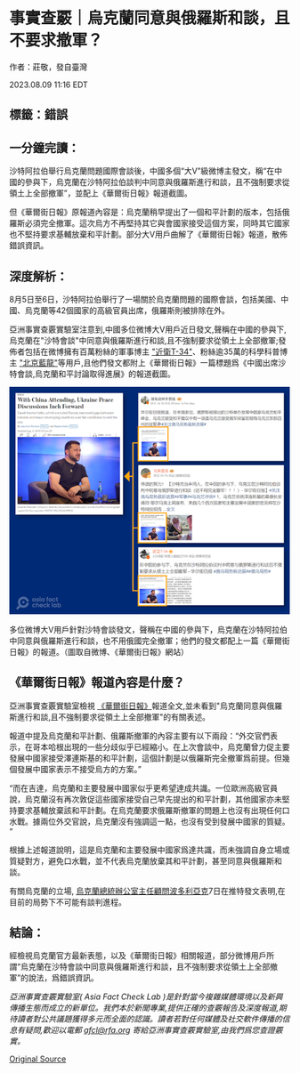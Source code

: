 # 事實查覈｜烏克蘭同意與俄羅斯和談，且不要求撤軍？

作者：莊敬，發自臺灣

2023.08.09 11:16 EDT

## 標籤：錯誤

## 一分鐘完讀：

沙特阿拉伯舉行烏克蘭問題國際會談後，中國多個“大V”級微博主發文，稱“在中國的參與下，烏克蘭在沙特阿拉伯談判中同意與俄羅斯進行和談，且不強制要求從領土上全部撤軍”，並配上《華爾街日報》報道截圖。

但《華爾街日報》原報道內容是：烏克蘭稍早提出了一個和平計劃的版本，包括俄羅斯必須完全撤軍。這次烏方不再堅持其它與會國家接受這個方案，同時其它國家也不堅持要求基輔放棄和平計劃。部分大V用戶曲解了《華爾街日報》報道，散佈錯誤資訊。

## 深度解析：

8月5日至6日，沙特阿拉伯舉行了一場關於烏克蘭問題的國際會談，包括美國、中國、烏克蘭等42個國家的高級官員出席，俄羅斯則被排除在外。

亞洲事實查覈實驗室注意到,中國多位微博大V用戶近日發文,聲稱在中國的參與下,烏克蘭在"沙特會談"中同意與俄羅斯進行和談,且不強制要求從領土上全部撤軍;發佈者包括在微博擁有百萬粉絲的軍事博主 ["近衛T-34"](https://m.weibo.cn/detail/4932009593407414)、粉絲逾35萬的科學科普博主 ["北京藍龍"](https://m.weibo.cn/detail/4932029723185742)等用戶,且他們發文都附上《華爾街日報》一篇標題爲《中國出席沙特會談,烏克蘭和平討論取得進展》的報道截圖。

![多位微博大V用戶針對沙特會談發文，聲稱在中國的參與下，烏克蘭在沙特阿拉伯中同意與俄羅斯進行和談，也不用俄國完全撤軍；他們的發文都配上一篇《華爾街日報》的報道。（圖取自微博、《華爾街日報》網站）](images/EUOGRYPB6TNULA3GAABLV3EMC4.png)

多位微博大V用戶針對沙特會談發文，聲稱在中國的參與下，烏克蘭在沙特阿拉伯中同意與俄羅斯進行和談，也不用俄國完全撤軍；他們的發文都配上一篇《華爾街日報》的報道。（圖取自微博、《華爾街日報》網站）

## 《華爾街日報》報道內容是什麼？

亞洲事實查覈實驗室檢視 [《華爾街日報》](https://cn.wsj.com/articles/%E4%B8%AD%E5%9B%BD%E5%87%BA%E5%B8%AD%E6%B2%99%E7%89%B9%E4%BC%9A%E8%B0%88-%E4%B9%8C%E5%85%8B%E5%85%B0%E5%92%8C%E5%B9%B3%E8%AE%A8%E8%AE%BA%E5%8F%96%E5%BE%97%E8%BF%9B%E5%B1%95-a1acb63f)報道全文,並未看到"烏克蘭同意與俄羅斯進行和談,且不強制要求從領土上全部撤軍"的有關表述。

報道中提及烏克蘭和平計劃、俄羅斯撤軍的內容主要有以下兩段：“外交官們表示，在哥本哈根出現的一些分歧似乎已經縮小。在上次會談中，烏克蘭曾力促主要發展中國家接受澤連斯基的和平計劃，這個計劃是以俄羅斯完全撤軍爲前提。但幾個發展中國家表示不接受烏方的方案。”

“而在吉達，烏克蘭和主要發展中國家似乎更希望達成共識。一位歐洲高級官員說，烏克蘭沒有再次敦促這些國家接受自己早先提出的和平計劃，其他國家亦未堅持要求基輔放棄該和平計劃。在烏克蘭要求俄羅斯撤軍的問題上也沒有出現任何口水戰。據兩位外交官說，烏克蘭沒有強調這一點，也沒有受到發展中國家的質疑。 ”

根據上述報道說明，這是烏克蘭和主要發展中國家爲達共識，而未強調自身立場或質疑對方，避免口水戰，並不代表烏克蘭放棄其和平計劃，甚至同意與俄羅斯和談。

有關烏克蘭的立場, [烏克蘭總統辦公室主任顧問波多利亞克](https://twitter.com/Podolyak_M/status/1688565014968385537)7日在推特發文表明,在目前的局勢下不可能有談判進程。

## 結論：

經檢視烏克蘭官方最新表態，以及《華爾街日報》相關報道，部分微博用戶所謂“烏克蘭在沙特會談中同意與俄羅斯進行和談，且不強制要求從領土上全部撤軍”的說法，爲錯誤資訊。

*亞洲事實查覈實驗室(* *Asia Fact Check Lab* *)是針對當今複雜媒體環境以及新興傳播生態而成立的新單位。我們本於新聞專業,提供正確的查覈報告及深度報道,期待讀者對公共議題獲得多元而全面的認識。讀者若對任何媒體及社交軟件傳播的信息有疑問,歡迎以電郵*  [*afcl@rfa.org*](http://afcl@rfa.org)  *寄給亞洲事實查覈實驗室,由我們爲您查證覈實。*



[Original Source](https://www.rfa.org/mandarin/shishi-hecha/hc-08092023111416.html)